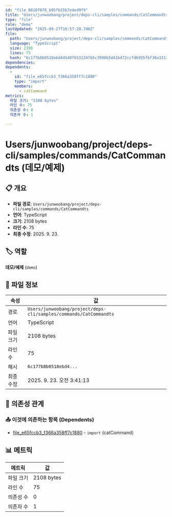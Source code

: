 ```yaml
---
id: "file_08107078_b95fb25b7eded9f9"
title: "Users/junwoobang/project/deps-cli/samples/commands/CatCommandts (데모/예제)"
type: "file"
role: "demo"
lastUpdated: "2025-09-27T10:57:20.740Z"
file:
  path: "Users/junwoobang/project/deps-cli/samples/commands/CatCommandts"
  language: "TypeScript"
  size: 2108
  lines: 75
  hash: "6c177b8b0518ebd44540f653224fb5c3998b5d41bd72ccfd6955fbf30a331368"
dependencies:
dependents:
  -
    id: "file_e65fccb3_f366a358ff7c1880"
    type: "import"
    members:
      - catCommand
metrics:
  파일 크기: "2108 bytes"
  라인 수: 75
  의존성 수: 0
  의존자 수: 1

---
```


# Users/junwoobang/project/deps-cli/samples/commands/CatCommandts (데모/예제)

## 📋 개요

- **파일 경로**: `Users/junwoobang/project/deps-cli/samples/commands/CatCommandts`
- **언어**: TypeScript
- **크기**: 2108 bytes
- **라인 수**: 75
- **최종 수정**: 2025. 9. 23.

## 🏷️ 역할

**데모/예제** (`demo`)

## 📄 파일 정보

| 속성 | 값 |
|------|----|
| 경로 | `Users/junwoobang/project/deps-cli/samples/commands/CatCommandts` |
| 언어 | TypeScript |
| 파일 크기 | 2108 bytes |
| 라인 수 | 75 |
| 해시 | `6c177b8b0518ebd4...` |
| 최종 수정 | 2025. 9. 23. 오전 3:41:13 |

## 🔗 의존성 관계

### 📤 이것에 의존하는 항목 (Dependents)

- [file_e65fccb3_f366a358ff7c1880](file_e65fccb3_f366a358ff7c1880.md) - `import` (catCommand)

## 📊 메트릭

| 메트릭 | 값 |
|--------|----|
| 파일 크기 | 2108 bytes |
| 라인 수 | 75 |
| 의존성 수 | 0 |
| 의존자 수 | 1 |

